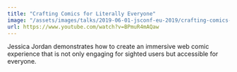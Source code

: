 ```yaml
---
title: "Crafting Comics for Literally Everyone"
image: "/assets/images/talks/2019-06-01-jsconf-eu-2019/crafting-comics-for-literally-everyone.jpg"
url: https://www.youtube.com/watch?v=BPmuR4mAQaw
---
```


Jessica Jordan demonstrates how to create an immersive web comic experience that is not only engaging for sighted users but accessible for everyone.

